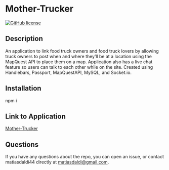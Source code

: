 # Mother-Trucker 
[![GitHub license](https://img.shields.io/badge/license-None-important.svg)](http://arcane-waters-56136.herokuapp.com/)

## Description
An application to link food truck owners and food truck lovers by allowing truck owners to post when and where they’ll be at a location using the MapQuest API to place them on a map. Application also has a live chat feature so users can talk to each other while on the site. Created using Handlebars, Passport, MapQuestAPI, MySQL, and Socket.io. 

## Installation
npm i

## Link to Application
[Mother-Trucker](http://arcane-waters-56136.herokuapp.com/)

## Questions
If you have any questions about the repo, you can open an issue, or contact matiasdaldi44 directly at matiasdaldi@gmail.com.
